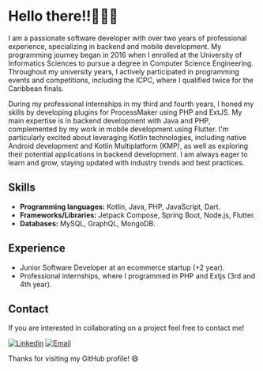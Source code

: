 # Hello there‼👋👨‍💻

I am a passionate software developer with over two years of professional experience, specializing in backend and mobile development. My programming journey began in 2016 when I enrolled at the University of Informatics Sciences to pursue a degree in Computer Science Engineering. Throughout my university years, I actively participated in programming events and competitions, including the ICPC, where I qualified twice for the Caribbean finals.

During my professional internships in my third and fourth years, I honed my skills by developing plugins for ProcessMaker using PHP and ExtJS. My main expertise is in backend development with Java and PHP, complemented by my work in mobile development using Flutter. I'm particularly excited about leveraging Kotlin technologies, including native Android development and Kotlin Multiplatform (KMP), as well as exploring their potential applications in backend development. I am always eager to learn and grow, staying updated with industry trends and best practices.

## Skills

- **Programming languages:** Kotlin, Java, PHP, JavaScript, Dart.
- **Frameworks/Libraries:** Jetpack Compose, Spring Boot, Node.js, Flutter.
- **Databases:** MySQL, GraphQL, MongoDB.
  
## Experience

- Junior Software Developer at an ecommerce startup (+2 year).
- Professional internships, where I programmed in PHP and Extjs (3rd and 4th year).

## Contact

If you are interested in collaborating on a project feel free to contact me!

[![Linkedin](https://img.shields.io/badge/-LinkedIn-blue?style=flat-square&logo=Linkedin&logoColor=white&link=https://www.linkedin.com/in/fabian-ortiz-maestre/)](https://www.linkedin.com/in/fabian-ortiz-maestre/)
[![Email](https://img.shields.io/badge/-Email-red?style=flat-square&logo=gmail&logoColor=white&link=mailto:fmaestre98@gmail.com)](mailto:fmaestre98@gmail.com)

Thanks for visiting my GitHub profile! 😄

